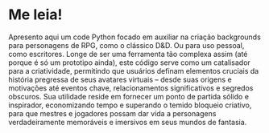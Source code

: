 # Me leia!

Apresento aqui um code Python focado em auxiliar na criação backgrounds para personagens de RPG, como o clássico D&D. Ou para uso pessoal, como escritores. Longe de ser uma ferramenta tão complexa assim (até porque é só um prototipo ainda), este código serve como um catalisador para a criatividade, permitindo que usuários definam elementos cruciais da história pregressa de seus avatares virtuais – desde suas origens e motivações até eventos chave, relacionamentos significativos e segredos obscuros. Sua utilidade reside em fornecer um ponto de partida sólido e inspirador, economizando tempo e superando o temido bloqueio criativo, para que mestres e jogadores possam dar vida a personagens verdadeiramente memoráveis e imersivos em seus mundos de fantasia.
